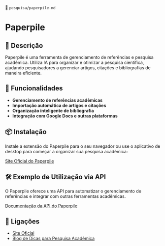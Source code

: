 📌 `pesquisa/paperpile.md`

# Paperpile

## 🔹 Descrição
Paperpile é uma ferramenta de gerenciamento de referências e pesquisa acadêmica. Utiliza IA para organizar e otimizar a pesquisa científica, ajudando pesquisadores a gerenciar artigos, citações e bibliografias de maneira eficiente.

## 🚀 Funcionalidades
- **Gerenciamento de referências acadêmicas**
- **Importação automática de artigos e citações**
- **Organização inteligente de bibliografia**
- **Integração com Google Docs e outras plataformas**

## 📦 Instalação
Instale a extensão do Paperpile para o seu navegador ou use o aplicativo de desktop para começar a organizar sua pesquisa acadêmica:

[Site Oficial do Paperpile](https://www.paperpile.com)

## 🛠️ Exemplo de Utilização via API
O Paperpile oferece uma API para automatizar o gerenciamento de referências e integrar com outras ferramentas acadêmicas.

[Documentação da API do Paperpile](https://www.paperpile.com/api)

## 🔗 Ligações
- [Site Oficial](https://www.paperpile.com)
- [Blog de Dicas para Pesquisa Acadêmica](https://www.paperpile.com/blog)  